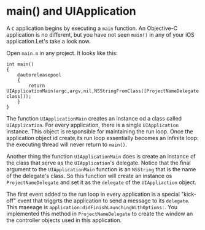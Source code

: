 # main() and UIApplication

A `C` application begins by executing a `main` function. An Objective-C application is no different, but you have not seen `main()` in any of your iOS application.Let's take a look now.

Open `main.m` in any project. It looks like this:

	int main()
	{
		@autoreleasepool
		{
			return UIApplicationMain(argc,argv,nil,NSStringFromClass([ProjectNameDelegate class]));
		}
	}
	
The function `UIApplicationMain` creates an instance od a class called `UIApplication`. For every application, there is a single `UIApplication` instance. This object is responsible for maintaining the run loop. Once the application object id create,its run loop essentially becomes an infinite loop: the executing thread will never return to `main()`.

Another thing the function `UIApplicationMain` does is create an instance of the class that serve as the `UIApplication`'s delegate. Notice that the final argument to the `UIApplicationMain` function is an `NSString` that is the name of the delegate's class. So this function will create an instance os `ProjectNameDelegate` and set it as the `delegate` of the `UIAppliaction` object.

The first event added to the run loop in every application is a special "kick-off" event that triggrts the application to send a message to its `delegate`. This maeeage is `application:didFinishLaunchingWithOptions:`. You implemented this method in `ProjectNameDelegate` to create the window an the controller objects used in this application.

